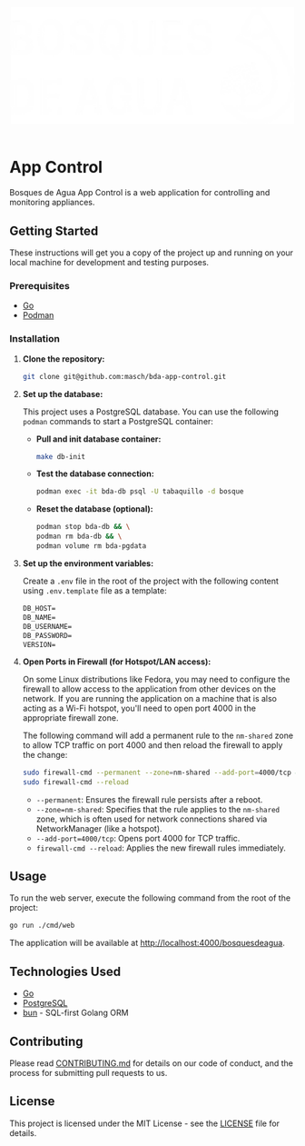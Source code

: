 <div align="center">
  <a href="https://bosquesdeagua.ar/">
    <img src="images/cropped-logo-blanco-big.webp" alt="logo" width="500"/>
  </a>
  </br>
  </br>
</div>

# App Control

Bosques de Agua App Control is a web application for controlling and monitoring appliances.

## Getting Started

These instructions will get you a copy of the project up and running on your local machine for development and testing purposes.

### Prerequisites

- [Go](https://golang.org/)
- [Podman](https://podman.io/)

### Installation

1.  **Clone the repository:**

    ```sh
    git clone git@github.com:masch/bda-app-control.git
    ```

2.  **Set up the database:**

    This project uses a PostgreSQL database. You can use the following `podman` commands to start a PostgreSQL container:

    - **Pull and init database container:**

      ```sh
      make db-init
      ```

    - **Test the database connection:**

      ```sh
      podman exec -it bda-db psql -U tabaquillo -d bosque
      ```

    - **Reset the database (optional):**

      ```sh
      podman stop bda-db && \
      podman rm bda-db && \
      podman volume rm bda-pgdata
      ```

3.  **Set up the environment variables:**

    Create a `.env` file in the root of the project with the following content using `.env.template` file as a template:

    ```
    DB_HOST=
    DB_NAME=
    DB_USERNAME=
    DB_PASSWORD=
    VERSION=
    ```

4.  **Open Ports in Firewall (for Hotspot/LAN access):**

    On some Linux distributions like Fedora, you may need to configure the firewall to allow access to the application from other devices on the network. If you are running the application on a machine that is also acting as a Wi-Fi hotspot, you'll need to open port 4000 in the appropriate firewall zone.

    The following command will add a permanent rule to the `nm-shared` zone to allow TCP traffic on port 4000 and then reload the firewall to apply the change:

    ```sh
    sudo firewall-cmd --permanent --zone=nm-shared --add-port=4000/tcp && \
    sudo firewall-cmd --reload
    ```

    - `--permanent`: Ensures the firewall rule persists after a reboot.
    - `--zone=nm-shared`: Specifies that the rule applies to the `nm-shared` zone, which is often used for network connections shared via NetworkManager (like a hotspot).
    - `--add-port=4000/tcp`: Opens port 4000 for TCP traffic.
    - `firewall-cmd --reload`: Applies the new firewall rules immediately.

## Usage

To run the web server, execute the following command from the root of the project:

```sh
go run ./cmd/web
```

The application will be available at [http://localhost:4000/bosquesdeagua](http://localhost:4000/bosquesdeagua).

## Technologies Used

- [Go](https://golang.org/)
- [PostgreSQL](https://www.postgresql.org/)
- [bun](https://bun.uptrace.dev/) - SQL-first Golang ORM

## Contributing

Please read [CONTRIBUTING.md](CONTRIBUTING.md) for details on our code of conduct, and the process for submitting pull requests to us.

## License

This project is licensed under the MIT License - see the [LICENSE](LICENSE) file for details.
